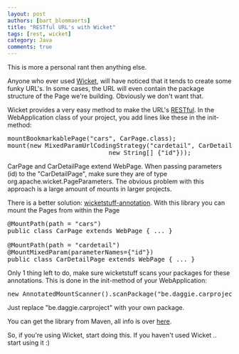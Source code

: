 ```yaml
---
layout: post
authors: [bart_blommaerts]
title: "RESTful URL's with Wicket"
tags: [rest, wicket]
category: Java
comments: true
---
```


This is more a personal rant then anything else.

Anyone who ever used <a title="http://wicket.apache.org/" href="http://wicket.apache.org/" target="_blank">Wicket</a>, will have noticed that it tends to create some funky URL's. In some cases, the URL will even contain the package structure of the Page we're building. Obviously we don't want that.

Wicket provides a very easy method to make the URL's <a title="http://en.wikipedia.org/wiki/Representational_State_Transfer" href="http://en.wikipedia.org/wiki/Representational_State_Transfer" target="_blank">RESTful</a>. In the WebApplication class of your project, you add lines like these in the init-method:

<pre>
mountBookmarkablePage(&quot;cars&quot;, CarPage.class);
mount(new MixedParamUrlCodingStrategy(&quot;cardetail&quot;, CarDetailPage.class,
                           new String[] {&quot;id&quot;}));
</pre>

CarPage and CarDetailPage extend WebPage. When passing parameters (id) to the "CarDetailPage", make sure they are of type org.apache.wicket.PageParameters. The obvious problem with this approach is a large amount of mounts in larger projects.

There is a better solution: <a title="http://wicketstuff.org/confluence/display/STUFFWIKI/wicketstuff-annotation" href="http://wicketstuff.org/confluence/display/STUFFWIKI/wicketstuff-annotation" target="_blank">wicketstuff-annotation</a>. With this library you can mount the Pages from within the Page

<pre>
@MountPath(path = &quot;cars&quot;)
public class CarPage extends WebPage { ... }

@MountPath(path = &quot;cardetail&quot;)
@MountMixedParam(parameterNames={&quot;id&quot;})
public class CarDetailPage extends WebPage { ... }
</pre>

Only 1 thing left to do, make sure wicketstuff scans your packages for these annotations. This is done in the init-method of your WebApplication:

<pre>
new AnnotatedMountScanner().scanPackage(&quot;be.daggie.carproject&quot;).mount(this);
</pre>

Just replace "be.daggie.carproject" with your own package.

You can get the library from Maven, all info is over <a title="http://wicketstuff.org/confluence/display/STUFFWIKI/wicketstuff-annotation" href="http://wicketstuff.org/confluence/display/STUFFWIKI/wicketstuff-annotation" target="_blank">here</a>.

So, if you're using Wicket, start doing this. If you haven't used Wicket .. start using it :)